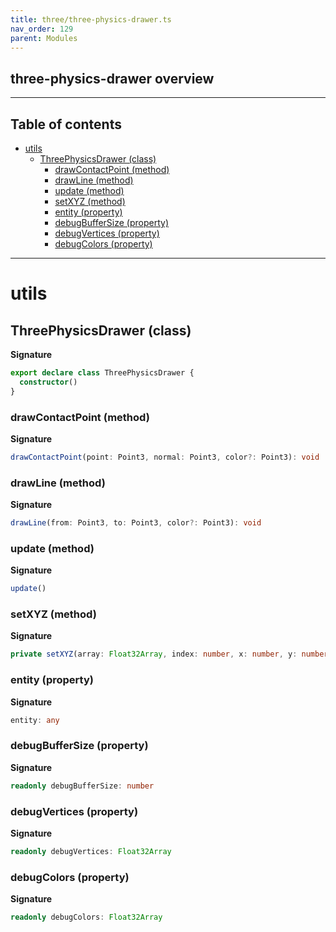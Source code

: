 ```yaml
---
title: three/three-physics-drawer.ts
nav_order: 129
parent: Modules
---
```


## three-physics-drawer overview

---

<h2 class="text-delta">Table of contents</h2>

- [utils](#utils)
  - [ThreePhysicsDrawer (class)](#threephysicsdrawer-class)
    - [drawContactPoint (method)](#drawcontactpoint-method)
    - [drawLine (method)](#drawline-method)
    - [update (method)](#update-method)
    - [setXYZ (method)](#setxyz-method)
    - [entity (property)](#entity-property)
    - [debugBufferSize (property)](#debugbuffersize-property)
    - [debugVertices (property)](#debugvertices-property)
    - [debugColors (property)](#debugcolors-property)

---

# utils

## ThreePhysicsDrawer (class)

**Signature**

```ts
export declare class ThreePhysicsDrawer {
  constructor()
}
```

### drawContactPoint (method)

**Signature**

```ts
drawContactPoint(point: Point3, normal: Point3, color?: Point3): void
```

### drawLine (method)

**Signature**

```ts
drawLine(from: Point3, to: Point3, color?: Point3): void
```

### update (method)

**Signature**

```ts
update()
```

### setXYZ (method)

**Signature**

```ts
private setXYZ(array: Float32Array, index: number, x: number, y: number, z: number)
```

### entity (property)

**Signature**

```ts
entity: any
```

### debugBufferSize (property)

**Signature**

```ts
readonly debugBufferSize: number
```

### debugVertices (property)

**Signature**

```ts
readonly debugVertices: Float32Array
```

### debugColors (property)

**Signature**

```ts
readonly debugColors: Float32Array
```
